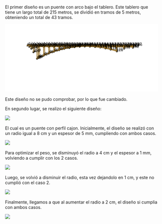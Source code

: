 
El primer diseño es un puente con arco bajo el tablero. Este tablero que tiene un largo total de 215 metros, se dividió en tramos de 5 metros, obteniendo un total de 43 tramos.

![](Imagenes/Puente_arco.png)

Este diseño no se pudo comprobar, por lo que fue cambiado.

En segundo lugar, se realizo el siguiente diseño:


![](Imagenes/Diseño2.png)

El cual es un puente con perfil cajon. Inicialmente, el diseño se realizó con un radio igual a 8 cm y un espesor de 5 mm, cumpliendo con ambos casos.

![](Imagenes/Diseño_R8.png)

Para optimizar el peso, se disminuyó el radio a 4 cm y el espesor a 1 mm, volviendo a cumplir con los 2 casos.

![](Imagenes/Diseño_R4.png)

Luego, se volvió a disminuir el radio, esta vez dejandolo en 1 cm, y este no cumplió con el caso 2.

![](Imagenes/Diseño_R1.png)

Finalmente, llegamos a que al aumentar el radio a 2 cm, el diseño si cumplia con ambos casos.

![](Imagenes/Diseño_R2.png)
